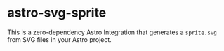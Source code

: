 # astro-svg-sprite
This is a zero-dependency Astro Integration that generates a `sprite.svg` from SVG files in your Astro project.
